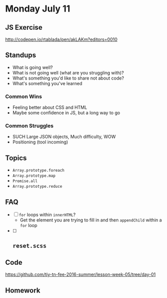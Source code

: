 # Monday July 11

## JS Exercise

http://codepen.io/rtablada/pen/akLAKm?editors=0010

## Standups

* What is going well?
* What is not going well (what are you struggling with)?
* What's something you'd like to share not about code?
* What's something you've learned

### Common Wins

* Feeling better about CSS and HTML
* Maybe some confidence in JS, but a long way to go

### Common Struggles

* SUCH Large JSON objects, Much difficulty, WOW
* Positioning (tool incoming)


## Topics

* `Array.prototype.foreach`
* `Array.prototype.map`
* `Promise.all`
* `Array.prototype.reduce`

## FAQ

* [ ] `for` loops within `innerHTML`?
  - Get the element you are trying to fill in and then `appendChild` within a `for` loop
* [ ] `reset.scss`
  -

## Code

https://github.com/tiy-tn-fee-2016-summer/lesson-week-05/tree/day-01

## Homework
